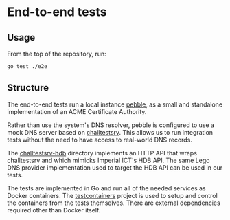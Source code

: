 # End-to-end tests
## Usage

From the top of the repository, run:

```sh
go test ./e2e
```

## Structure

The end-to-end tests run a local instance [pebble][pebble], as a small and
standalone implementation of an ACME Certificate Authority.

Rather than use the system's DNS resolver, pebble is configured to use a mock
DNS server based on [challtestsrv][challtestsrv]. This allows us to run
integration tests without the need to have access to real-world DNS records.

The [challtestsrv-hdb](./challtestsrv-hdb) directory implements an HTTP API
that wraps challtestsrv and which mimicks Imperial ICT's HDB API. The same Lego
DNS provider implementation used to target the HDB API can be used in our
tests.

The tests are implemented in Go and run all of the needed services as Docker
containers. The [testcontainers][testcontainers] project is used to setup and
control the containers from the tests themselves. There are external
dependencies required other than Docker itself.

[pebble]: https://github.com/letsencrypt/pebble
[challtestsrv]: https://github.com/letsencrypt/challtestsrv
[testcontainers]: https://testcontainers.com/
